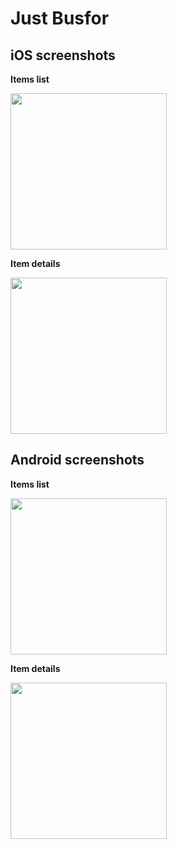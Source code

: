 # Just Busfor


## iOS screenshots
**Items list**

<img src="/gustarus/just-busfor/blob/master/docs/ios-list.png" width="250">

**Item details**

<img src="/gustarus/just-busfor/blob/master/docs/ios-item.png" width="250">


## Android screenshots
**Items list**

<img src="/gustarus/just-busfor/blob/master/docs/android-list.png" width="250">


**Item details**

<img src="/gustarus/just-busfor/blob/master/docs/android-list.png" width="250">
